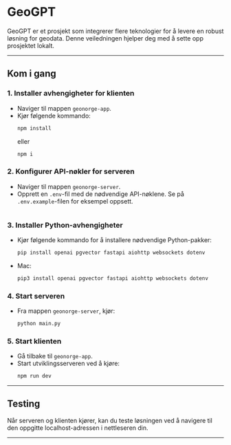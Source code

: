 # GeoGPT

GeoGPT er et prosjekt som integrerer flere teknologier for å levere en robust løsning for geodata. Denne veiledningen hjelper deg med å sette opp prosjektet lokalt.

---

## Kom i gang

### 1. Installer avhengigheter for klienten
- Naviger til mappen `geonorge-app`.
- Kjør følgende kommando:
  ```bash
  npm install
  ```
  eller
  ```bash
  npm i
  ```

### 2. Konfigurer API-nøkler for serveren
- Naviger til mappen `geonorge-server`.
- Opprett en `.env`-fil med de nødvendige API-nøklene. Se på `.env.example`-filen for eksempel oppsett.
  ```

### 3. Installer Python-avhengigheter
- Kjør følgende kommando for å installere nødvendige Python-pakker:
  ```bash
  pip install openai pgvector fastapi aiohttp websockets dotenv
  ```
- Mac:
  ```bash
  pip3 install openai pgvector fastapi aiohttp websockets dotenv
  ```

### 4. Start serveren
- Fra mappen `geonorge-server`, kjør:
  ```bash
  python main.py
  ```

### 5. Start klienten
- Gå tilbake til `geonorge-app`.
- Start utviklingsserveren ved å kjøre:
  ```bash
  npm run dev
  ```

---

## Testing
Når serveren og klienten kjører, kan du teste løsningen ved å navigere til den oppgitte localhost-adressen i nettleseren din.

---



